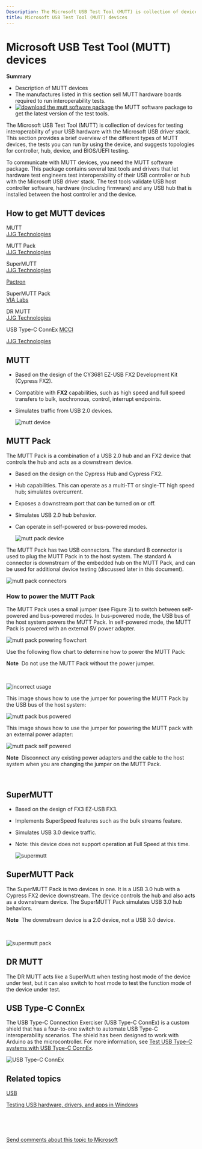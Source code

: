```yaml
---
Description: The Microsoft USB Test Tool (MUTT) is collection of devices for testing interoperability of your USB hardware with the Microsoft USB driver stack.
title: Microsoft USB Test Tool (MUTT) devices
---
```


# Microsoft USB Test Tool (MUTT) devices


**Summary**

-   Description of MUTT devices
-   The manufactures listed in this section sell MUTT hardware boards required to run interoperability tests.
-   [![download the mutt software package](images/download.png)](http://go.microsoft.com/fwlink/p/?LinkId=786621) the MUTT software package to get the latest version of the test tools.

The Microsoft USB Test Tool (MUTT) is collection of devices for testing interoperability of your USB hardware with the Microsoft USB driver stack. This section provides a brief overview of the different types of MUTT devices, the tests you can run by using the device, and suggests topologies for controller, hub, device, and BIOS/UEFI testing.

To communicate with MUTT devices, you need the MUTT software package. This package contains several test tools and drivers that let hardware test engineers test interoperability of their USB controller or hub with the Microsoft USB driver stack. The test tools validate USB host controller software, hardware (including firmware) and any USB hub that is installed between the host controller and the device.

## How to get MUTT devices


<a href="" id="mutt"></a>MUTT  
[JJG Technologies]( http://go.microsoft.com/fwlink/p/?linkid=618287)

<a href="" id="mutt-pack"></a>MUTT Pack  
[JJG Technologies]( http://go.microsoft.com/fwlink/p/?linkid=618287)

<a href="" id="supermutt"></a>SuperMUTT  
[JJG Technologies]( http://go.microsoft.com/fwlink/p/?linkid=618287)

[Pactron](http://pactronstore.com/products/supermutt.mdl)

<a href="" id="supermutt-pack"></a>SuperMUTT Pack  
[VIA Labs](http://go.microsoft.com/fwlink/p/?linkid=618285)

<a href="" id="dr-mutt"></a>DR MUTT  
[JJG Technologies]( http://go.microsoft.com/fwlink/p/?linkid=618287)

<a href="" id="mutt-connex-c"></a> USB Type-C ConnEx
[MCCI](http://go.microsoft.com/fwlink/p/?LinkId=733488)

[JJG Technologies]( http://go.microsoft.com/fwlink/p/?linkid=618287)

## MUTT


-   Based on the design of the CY3681 EZ-USB FX2 Development Kit (Cypress FX2).
-   Compatible with **FX2** capabilities, such as high speed and full speed transfers to bulk, isochronous, control, interrupt endpoints.
-   Simulates traffic from USB 2.0 devices.

    ![mutt device](images/fig1-mutt-device.png)

## <a href="" id="mutt-pack-"></a>MUTT Pack


The MUTT Pack is a combination of a USB 2.0 hub and an FX2 device that controls the hub and acts as a downstream device.

-   Based on the design on the Cypress Hub and Cypress FX2.
-   Hub capabilities. This can operate as a multi-TT or single-TT high speed hub; simulates overcurrent.
-   Exposes a downstream port that can be turned on or off.
-   Simulates USB 2.0 hub behavior.
-   Can operate in self-powered or bus-powered modes.

    ![mutt pack device](images/fig2-muttpackdevice.png)

The MUTT Pack has two USB connectors. The standard B connector is used to plug the MUTT Pack in to the host system. The standard A connector is downstream of the embedded hub on the MUTT Pack, and can be used for additional device testing (discussed later in this document).

![mutt pack connectors](images/fig3-muttpackconnectors.png)

### How to power the MUTT Pack

The MUTT Pack uses a small jumper (see Figure 3) to switch between self-powered and bus-powered modes. In bus-powered mode, the USB bus of the host system powers the MUTT Pack. In self-powered mode, the MUTT Pack is powered with an external 5V power adapter.

![mutt pack powering flowchart](images/fig4-muttpackpoweringflowchart.png)

Use the following flow chart to determine how to power the MUTT Pack:

**Note**  Do not use the MUTT Pack without the power jumper.

 

![incorrect usage](images/fig5-muttpackincorrectusage.png)

This image shows how to use the jumper for powering the MUTT Pack by the USB bus of the host system:

![mutt pack bus powered](images/fig6-muttpackbuspowered.png)

This image shows how to use the jumper for powering the MUTT pack with an external power adapter:

![mutt pack self powered](images/fig7-muttpackselfpowered.png)

**Note**  Disconnect any existing power adapters and the cable to the host system when you are changing the jumper on the MUTT Pack.

 

## <a href="" id="supermutt-"></a>SuperMUTT


-   Based on the design of FX3 EZ-USB FX3.
-   Implements SuperSpeed features such as the bulk streams feature.
-   Simulates USB 3.0 device traffic.
-   Note: this device does not support operation at Full Speed at this time.

    ![supermutt](images/fig8-supermutt.png)

## SuperMUTT Pack


The SuperMUTT Pack is two devices in one. It is a USB 3.0 hub with a Cypress FX2 device downstream. The device controls the hub and also acts as a downstream device. The SuperMUTT Pack simulates USB 3.0 hub behaviors.

**Note**  The downstream device is a 2.0 device, not a USB 3.0 device.

 

![supermutt pack](images/supermuttpack.png)

## DR MUTT


The DR MUTT acts like a SuperMutt when testing host mode of the device under test, but it can also switch to host mode to test the function mode of the device under test.

## USB Type-C ConnEx


The USB Type-C Connection Exerciser (USB Type-C ConnEx) is a custom shield that has a four-to-one switch to automate USB Type-C interoperability scenarios. The shield has been designed to work with Arduino as the microcontroller. For more information, see [Test USB Type-C systems with USB Type-C ConnEx](test-usb-type-c-systems-with-mutt-connex-c.md).

![ USB Type-C ConnEx](images/connexc-side.jpg)

## Related topics


[USB](https://msdn.microsoft.com/library/windows/hardware/ff538930)

[Testing USB hardware, drivers, and apps in Windows](usb-driver-testing-guide.md)

 

 

[Send comments about this topic to Microsoft](mailto:wsddocfb@microsoft.com?subject=Documentation%20feedback%20%5Busbcon\buses%5D:%20Microsoft%20USB%20Test%20Tool%20%28MUTT%29%20devices%20%20RELEASE:%20%281/26/2017%29&body=%0A%0APRIVACY%20STATEMENT%0A%0AWe%20use%20your%20feedback%20to%20improve%20the%20documentation.%20We%20don't%20use%20your%20email%20address%20for%20any%20other%20purpose,%20and%20we'll%20remove%20your%20email%20address%20from%20our%20system%20after%20the%20issue%20that%20you're%20reporting%20is%20fixed.%20While%20we're%20working%20to%20fix%20this%20issue,%20we%20might%20send%20you%20an%20email%20message%20to%20ask%20for%20more%20info.%20Later,%20we%20might%20also%20send%20you%20an%20email%20message%20to%20let%20you%20know%20that%20we've%20addressed%20your%20feedback.%0A%0AFor%20more%20info%20about%20Microsoft's%20privacy%20policy,%20see%20http://privacy.microsoft.com/default.aspx. "Send comments about this topic to Microsoft")





